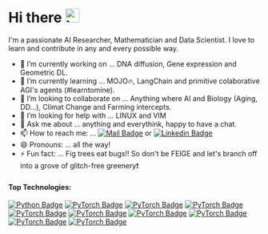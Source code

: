# Hi there <img src="https://user-images.githubusercontent.com/1303154/88677602-1635ba80-d120-11ea-84d8-d263ba5fc3c0.gif" width="28px" height="28px" alt="hi">
<!--👋 -->
 I'm a passionate AI Researcher, Mathematician and Data Scientist. I love to learn and contribute in any and every possible way.
 
- 🔭 I’m currently working on ... DNA diffusion, Gene expression and Geometric DL. 
- 🌱 I’m currently learning ... MOJO🔥, LangChain and primitive colaborative AGI's agents (#learntomine).
- 👯 I’m looking to collaborate on ... Anything where AI and Biology (Aging, DD...), Climat Change and Farming intercepts.
- 🤔 I’m looking for help with ... LINUX and VIM
- 💬 Ask me about ... anything and everythink, happy to have a chat. 
- 📫 How to reach me: ... [![Mail Badge](https://img.shields.io/badge/-grabbe.jonas_-c0392b?style=plastic&labelColor=eddcd2&logo=gmail&logoColor=c0392b)](mailto:grabbe.jonas@gmail.com)  or  [![Linkedin Badge](https://img.shields.io/badge/-Jonas_Grabbe-0e76a8?style=flat&labelColor=eddcd2&logo=linkedin&logoColor=0e76a8)](https://www.linkedin.com/in/jonas-grabbe/)
- 😄 Pronouns: ... all the way! 
- ⚡ Fun fact: ... Fig trees eat bugs:bangbang: So don't be FEIGE and let's branch off into a grove of glitch-free greenery:heavy_exclamation_mark:  


#### Top Technologies:

<!-- TODO: Make technologies links takes you to repositories -->
[![Python Badge](https://img.shields.io/badge/-Python-417eaf?style=for-the-badge&labelColor=black&logo=python&logoColor=ffdd54)](#) 
[![PyTorch Badge](https://img.shields.io/badge/-Pytorch-417eaf?style=for-the-badge&labelColor=black&logo=pytorch&logoColor=ffdd54)](#) 
[![PyTorch Badge](https://img.shields.io/badge/-TensrFlow-417eaf?style=for-the-badge&labelColor=black&logo=tensorflow&logoColor=ffdd54)](#) 
[![PyTorch Badge](https://img.shields.io/badge/-Keras-417eaf?style=for-the-badge&labelColor=black&logo=Keras&logoColor=ffdd54)](#) 
[![PyTorch Badge](https://img.shields.io/badge/-openCV-417eaf?style=for-the-badge&labelColor=black&logo=opencv&logoColor=ffdd54)](#) 
[![PyTorch Badge](https://img.shields.io/badge/-git-417eaf?style=for-the-badge&labelColor=black&logo=git&logoColor=ffdd54)](#) 
[![PyTorch Badge](https://img.shields.io/badge/-Numpy-417eaf?style=for-the-badge&labelColor=black&logo=numpy&logoColor=ffdd54)](#) 
[![PyTorch Badge](https://img.shields.io/badge/-Pandas-417eaf?style=for-the-badge&labelColor=black&logo=pandas&logoColor=ffdd54)](#) 
[![PyTorch Badge](https://img.shields.io/badge/-Scikit_Learn-417eaf?style=for-the-badge&labelColor=black&logo=scikit-learn&logoColor=ffdd54)](#) 
[![PyTorch Badge](https://img.shields.io/badge/-SciPy-417eaf?style=for-the-badge&labelColor=black&logo=scipy&logoColor=ffdd54)](#)  
